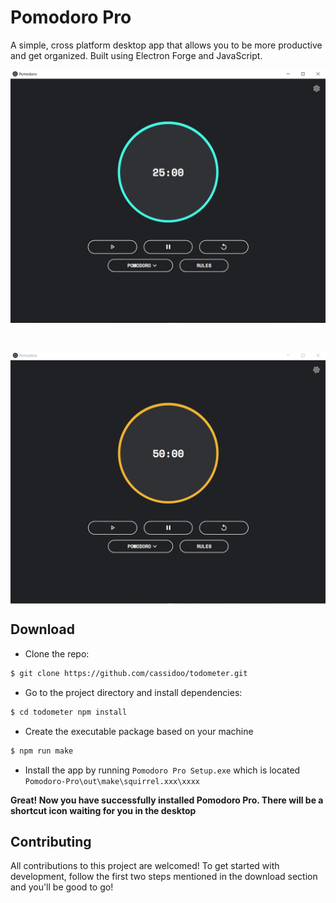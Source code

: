# Pomodoro Pro

A simple, cross platform desktop app that allows you to be more productive and get organized. Built using Electron Forge and JavaScript.

<p align="center">
<img src="./readme screenshot.png" alt="pomodoro screenshot" width="700" align="center">
</p>
<br>
<p align="center">
<img src="./readme screenshot 2.png" alt="pomodoro screenshot" width="700" align="center">
</p>

## Download

- Clone the repo:

```bash
$ git clone https://github.com/cassidoo/todometer.git
```

- Go to the project directory and install dependencies:

```bash
$ cd todometer npm install
```

- Create the executable package based on your machine

```bash
$ npm run make
```

- Install the app by running `Pomodoro Pro Setup.exe` which is located `Pomodoro-Pro\out\make\squirrel.xxx\xxxx`

**Great! Now you have successfully installed Pomodoro Pro. There will be a shortcut icon waiting for you in the desktop**

## Contributing

All contributions to this project are welcomed! To get started with development, follow the first two steps mentioned in the download section and you'll be good to go!

